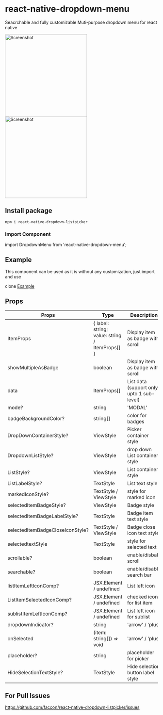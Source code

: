# react-native-dropdown-menu

Seacrchable and fully customizable Muti-purpose dropdown menu for react native 

<p float="left">
    <img src="https://github.com/faccon/react-native-dropdown-listpicker/raw/publish/src/vid1.gif" width="270" alt="Screenshot">
    <img src="https://github.com/faccon/react-native-dropdown-listpicker/raw/publish/src/vid2.gif" width="270" alt="Screenshot">
</p>


## Install package

```
npm i react-native-dropdown-listpicker
```


### Import Component

import DropdownMenu from 'react-native-dropdown-menu';


## Example

This component can be used as it is without any customization, just import and use

clone [Example](https://github.com/faccon/react-native-dropdown-listpicker/tree/publish/examples/)


## Props

| Props                         	  | Type              		  	| Description   
| --------------------------------- | ------------------------- | --------------------------------------- |
| ItemProps			                    | { label: string; value: string / ItemProps[] } | Display item as badge with scroll       |
| showMultipleAsBadge			          | boolean   			          | Display item as badge with scroll       |
| data          			              | ItemProps[] 		          | List data (support only upto 1 sub-level) | 
| mode?			                        | string                		| 'MODAL' | 'UNDERLAY'                    |
| badgeBackgroundColor?		          | string[]				          | color for badges                        |
| DropDownContainerStyle?	          | ViewStyle				          | Picker container style 	                |
| DropdownListStyle?			          | ViewStyle				          | drop down List container style          |
| ListStyle?	                      | ViewStyle				          | List container style 	                |
| ListLabelStyle?			              | TextStyle				          | List text style                         | 
| markedIconStyle?			            | TextStyle / ViewStyle  		| style for marked icon                   |
| selectedItemBadgeStyle?		        | ViewStyle				          | Badge style                             |
| selectedItemBadgeLabelStyle?		  | TextStyle	       		      | Badge item text style                   |
| selectedItemBadgeCloseIconStyle?	| TextStyle / ViewStyle			| Badge close icon text style             |
| selectedtextStyle			            | TextStyle			          	| style for selected text                 |
| scrollable?				                | boolean				            | enable/disbale scroll                   |
| searchable?				                | boolean				            | enable/disable search bar               |
| listItemLeftIconComp?			        | JSX.Element / undefined		| List left icon                          |             
| ListItemSelectedIconComp?	      	| JSX.Element / undefined		| checked icon for list item              |
| sublistItemLeftIconComp?		      | JSX.Element / undefined		| List left icon for sublist              |
| dropdownIndicator?			          | string				            | 'arrow' / 'plus'                        |
| onSelected			                  | (item: string[]) => void  | 'arrow' / 'plus'                        |
| placeholder?			                | string				            | placeholder for picker                  |
| HideSelectionTextStyle?			      | TextStyle				          | Hide selection button label style       |

## For Pull Issues
https://github.com/faccon/react-native-dropdown-listpicker/issues
